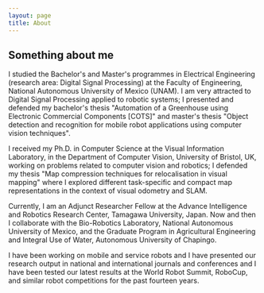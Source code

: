 ```yaml
---
layout: page
title: About
---
```


## Something about me

I studied the Bachelor's and Master's programmes in Electrical Engineering (research area: Digital Signal Processing) at the Faculty of Engineering, National Autonomous University of Mexico (UNAM). I am very attracted to Digital Signal Processing applied to robotic systems; I presented and defended my bachelor's thesis "Automation of a Greenhouse using Electronic Commercial Components [COTS]" and master's thesis "Object detection and recognition for mobile robot applications using computer vision techniques".

I received my Ph.D. in Computer Science at the Visual Information Laboratory, in the Department of Computer Vision, University of Bristol, UK, working on problems related to computer vision and robotics; I defended my thesis "Map compression techniques for relocalisation in visual mapping" where I explored different task-specific and compact map representations in the context of visual odometry and SLAM.

Currently, I am an Adjunct Researcher Fellow at the Advance Intelligence and Robotics Research Center, Tamagawa University, Japan. Now and then I collaborate with the Bio-Robotics Laboratory, National Autonomous University of Mexico, and the Graduate Program in Agricultural Engineering and Integral Use of Water, Autonomous University of Chapingo. 

I have been working on mobile and service robots and I have presented our research output in national and international journals and conferences and I have been tested our latest results at the World Robot Summit, RoboCup, and similar robot competitions for the past fourteen years.
